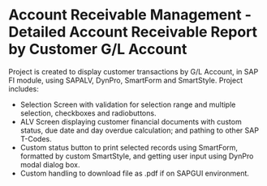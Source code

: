 # Account Receivable Management - Detailed Account Receivable Report by Customer G/L Account
Project is created to display customer transactions by G/L Account, in SAP FI module, using SAPALV, DynPro, SmartForm and SmartStyle.
Project includes:
 - Selection Screen with validation for selection range and multiple selection, checkboxes and radiobuttons.
 - ALV Screen displaying customer financial documents with custom status, due date and day overdue calculation; and pathing to other SAP T-Codes.
 - Custom status button to print selected records using SmartForm, formatted by custom SmartStyle, and getting user input using DynPro modal dialog box.
 - Custom handling to download file as .pdf if on SAPGUI environment.
